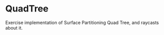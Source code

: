QuadTree
========

Exercise implementation of Surface Partitioning Quad Tree, and raycasts about it.